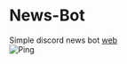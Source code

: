 # News-Bot
Simple discord news bot
[web](https://replit.com/@nclsbayona/News-Bot)
<br/>
![Ping](https://github.com/nclsbayona/News-Bot/actions/workflows/main.yml/badge.svg)

